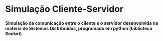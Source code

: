 <bold><h1>Simulação Cliente-Servidor</h1><bold>
<h4>Simulação da comunicação entre o cliente e o servidor desenvolvida na matéria de Sistemas Distribuídos, programado em python (biblioteca Socket)</h4>
